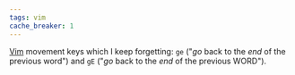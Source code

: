 ```yaml
---
tags: vim
cache_breaker: 1
---
```


[Vim](/wiki/Vim) movement keys which I keep forgetting: `ge` ("*go* back to the *end* of the previous word") and `gE` ("*go* back to the *end* of the previous WORD").
